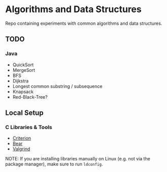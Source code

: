 # Algorithms and Data Structures

Repo containing experiments with common algorithms and data structures.

## TODO

### Java

* QuickSort
* MergeSort
* BFS
* Dijkstra
* Longest common substring / subsequence
* Knapsack
* Red-Black-Tree?

## Local Setup

### C Libraries & Tools

* [Criterion](https://github.com/Snaipe/Criterion)
* [Bear](https://github.com/rizsotto/Bear)
* [Valgrind](https://valgrind.org/)

NOTE: If you are installing libraries manually on Linux (e.g. not via the package manager), make sure to run `ldconfig`.